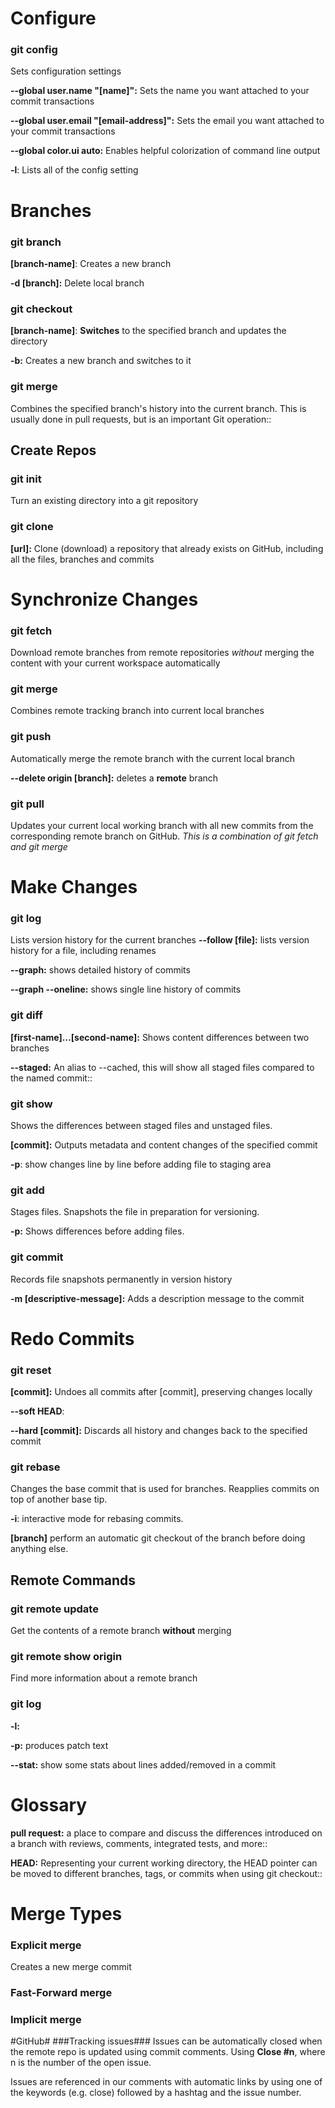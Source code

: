 # Configure #
### git config ###

Sets configuration settings

**--global user.name "[name]":**  Sets the name you want attached to your commit transactions

**--global user.email "[email-address]":** Sets the email you want attached to your commit transactions

**--global color.ui auto:** Enables helpful colorization of command line output

**-l**: Lists all of the config setting

# Branches #
### git branch ###
**[branch-name]**: Creates a new branch

**-d [branch]:** Delete local branch

### git checkout ###
**[branch-name]**: **Switches** to the specified branch and updates the directory

**-b:** Creates a new branch and switches to it

### git merge ###
Combines the specified branch's history into the current branch. This is usually done in pull requests, but is an important Git operation::


## Create Repos ##
### git init ###
Turn an existing directory into a git repository

### git clone ###
**[url]:** Clone (download) a repository that already exists on GitHub, including all the files, branches and commits


# Synchronize Changes #
### git fetch ###
Download remote branches from remote repositories *without* merging the content with your current workspace automatically

### git merge ###
Combines remote tracking branch into current local branches

### git push ###
Automatically merge the remote branch with the current local branch

**--delete origin [branch]:** deletes a **remote** branch

### git pull ###
Updates your current local working branch with all new commits from the corresponding remote branch on GitHub. *This is a combination of git fetch and git merge*


# Make Changes #
### git log ###
Lists version history for the current branches
**--follow [file]:** lists version history for a file, including renames

**--graph:** shows detailed history of commits

**--graph --oneline:** shows single line history of commits

### git diff ###
**[first-name]...[second-name]:** Shows content differences between two branches

**--staged:** An alias to --cached, this will show all staged files compared to the named commit::

### git show ###
Shows the differences between staged files and unstaged files.

**[commit]:** Outputs metadata and content changes of the specified commit

**-p**: show changes line by line before adding file to staging area

### git add ###
Stages files. Snapshots the file in preparation for versioning.

**-p:** Shows differences before adding files.

### git commit ###
Records file snapshots permanently in version history

**-m [descriptive-message]:**  Adds a description message to the commit


# Redo Commits #
### git reset ###
**[commit]:** Undoes all commits after [commit], preserving changes locally

**--soft HEAD**:

**--hard [commit]:** Discards all history and changes back to the specified commit

### git rebase ###
Changes the base commit that is used for branches. Reapplies commits on top of another base tip.

**-i**: interactive mode for rebasing commits.

**[branch]** perform an automatic git checkout of the branch before doing anything else.  

## Remote Commands ##
### git remote update ###
Get the contents of a remote branch **without** merging

### git remote show origin ###
Find more information about a remote branch

### git log ###
**-l:**

**-p:** produces patch text

**--stat:** show some stats about lines added/removed  in a commit

# Glossary #
**pull request:** a place to compare and discuss the differences introduced on a branch with reviews, comments, integrated tests, and more::

**HEAD:** Representing your current working directory, the HEAD pointer can be moved to different branches, tags, or commits when using git checkout::

# Merge Types #
### Explicit merge ###
Creates a new merge commit

### Fast-Forward merge ###


### Implicit merge ###

#GitHub#
###Tracking issues###
Issues can be automatically closed when the remote repo is updated using commit comments.  Using **Close #n**, where n is the number of the open issue.

Issues are referenced in our comments with automatic links by using one of the keywords (e.g. close) followed by a hashtag and the issue number.

